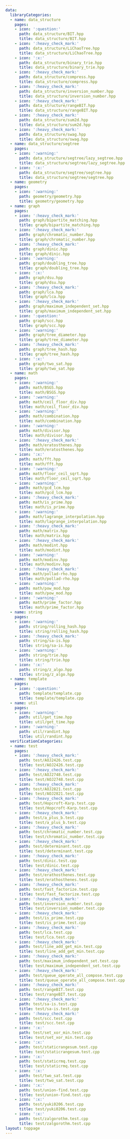 ```yaml
---
data:
  libraryCategories:
  - name: data_structure
    pages:
    - icon: ':question:'
      path: data_structure/BIT.hpp
      title: data_structure/BIT.hpp
    - icon: ':heavy_check_mark:'
      path: data_structure/LiChaoTree.hpp
      title: data_structure/LiChaoTree.hpp
    - icon: ':x:'
      path: data_structure/binary_trie.hpp
      title: data_structure/binary_trie.hpp
    - icon: ':heavy_check_mark:'
      path: data_structure/compress.hpp
      title: data_structure/compress.hpp
    - icon: ':heavy_check_mark:'
      path: data_structure/inversion_number.hpp
      title: data_structure/inversion_number.hpp
    - icon: ':heavy_check_mark:'
      path: data_structure/rangeBIT.hpp
      title: data_structure/rangeBIT.hpp
    - icon: ':heavy_check_mark:'
      path: data_structure/sum2d.hpp
      title: data_structure/sum2d.hpp
    - icon: ':heavy_check_mark:'
      path: data_structure/swag.hpp
      title: data_structure/swag.hpp
  - name: data_structure/segtree
    pages:
    - icon: ':warning:'
      path: data_structure/segtree/lazy_segtree.hpp
      title: data_structure/segtree/lazy_segtree.hpp
    - icon: ':x:'
      path: data_structure/segtree/segtree.hpp
      title: data_structure/segtree/segtree.hpp
  - name: geometry
    pages:
    - icon: ':warning:'
      path: geometry/geometry.hpp
      title: geometry/geometry.hpp
  - name: graph
    pages:
    - icon: ':heavy_check_mark:'
      path: graph/bipartite_matching.hpp
      title: graph/bipartite_matching.hpp
    - icon: ':heavy_check_mark:'
      path: graph/chromatic_number.hpp
      title: graph/chromatic_number.hpp
    - icon: ':heavy_check_mark:'
      path: graph/dinic.hpp
      title: graph/dinic.hpp
    - icon: ':warning:'
      path: graph/doubling_tree.hpp
      title: graph/doubling_tree.hpp
    - icon: ':x:'
      path: graph/dsu.hpp
      title: graph/dsu.hpp
    - icon: ':heavy_check_mark:'
      path: graph/lca.hpp
      title: graph/lca.hpp
    - icon: ':heavy_check_mark:'
      path: graph/maximum_independent_set.hpp
      title: graph/maximum_independent_set.hpp
    - icon: ':question:'
      path: graph/scc.hpp
      title: graph/scc.hpp
    - icon: ':warning:'
      path: graph/tree_diameter.hpp
      title: graph/tree_diameter.hpp
    - icon: ':heavy_check_mark:'
      path: graph/tree_hash.hpp
      title: graph/tree_hash.hpp
    - icon: ':x:'
      path: graph/two_sat.hpp
      title: graph/two_sat.hpp
  - name: math
    pages:
    - icon: ':warning:'
      path: math/BSGS.hpp
      title: math/BSGS.hpp
    - icon: ':warning:'
      path: math/ceil_floor_div.hpp
      title: math/ceil_floor_div.hpp
    - icon: ':warning:'
      path: math/combination.hpp
      title: math/combination.hpp
    - icon: ':warning:'
      path: math/divisor.hpp
      title: math/divisor.hpp
    - icon: ':heavy_check_mark:'
      path: math/eratosthenes.hpp
      title: math/eratosthenes.hpp
    - icon: ':x:'
      path: math/fft.hpp
      title: math/fft.hpp
    - icon: ':warning:'
      path: math/floor_ceil_sqrt.hpp
      title: math/floor_ceil_sqrt.hpp
    - icon: ':warning:'
      path: math/gcd_lcm.hpp
      title: math/gcd_lcm.hpp
    - icon: ':heavy_check_mark:'
      path: math/is_prime.hpp
      title: math/is_prime.hpp
    - icon: ':warning:'
      path: math/lagrange_interpolation.hpp
      title: math/lagrange_interpolation.hpp
    - icon: ':heavy_check_mark:'
      path: math/matrix.hpp
      title: math/matrix.hpp
    - icon: ':heavy_check_mark:'
      path: math/modint.hpp
      title: math/modint.hpp
    - icon: ':warning:'
      path: math/modinv.hpp
      title: math/modinv.hpp
    - icon: ':heavy_check_mark:'
      path: math/pollad-rho.hpp
      title: math/pollad-rho.hpp
    - icon: ':warning:'
      path: math/pow_mod.hpp
      title: math/pow_mod.hpp
    - icon: ':warning:'
      path: math/prime_factor.hpp
      title: math/prime_factor.hpp
  - name: string
    pages:
    - icon: ':warning:'
      path: string/rolling_hash.hpp
      title: string/rolling_hash.hpp
    - icon: ':heavy_check_mark:'
      path: string/sa-is.hpp
      title: string/sa-is.hpp
    - icon: ':warning:'
      path: string/trie.hpp
      title: string/trie.hpp
    - icon: ':x:'
      path: string/z_algo.hpp
      title: string/z_algo.hpp
  - name: template
    pages:
    - icon: ':question:'
      path: template/template.cpp
      title: template/template.cpp
  - name: util
    pages:
    - icon: ':warning:'
      path: util/get_time.hpp
      title: util/get_time.hpp
    - icon: ':warning:'
      path: util/randint.hpp
      title: util/randint.hpp
  verificationCategories:
  - name: test
    pages:
    - icon: ':heavy_check_mark:'
      path: test/AOJ2426.test.cpp
      title: test/AOJ2426.test.cpp
    - icon: ':heavy_check_mark:'
      path: test/AOJ2748.test.cpp
      title: test/AOJ2748.test.cpp
    - icon: ':heavy_check_mark:'
      path: test/AOJ2821.test.cpp
      title: test/AOJ2821.test.cpp
    - icon: ':heavy_check_mark:'
      path: test/Hopcroft-Karp.test.cpp
      title: test/Hopcroft-Karp.test.cpp
    - icon: ':heavy_check_mark:'
      path: test/a_plus_b.test.cpp
      title: test/a_plus_b.test.cpp
    - icon: ':heavy_check_mark:'
      path: test/chromatic_number.test.cpp
      title: test/chromatic_number.test.cpp
    - icon: ':heavy_check_mark:'
      path: test/determinant.test.cpp
      title: test/determinant.test.cpp
    - icon: ':heavy_check_mark:'
      path: test/dinic.test.cpp
      title: test/dinic.test.cpp
    - icon: ':heavy_check_mark:'
      path: test/erathosthenes.test.cpp
      title: test/erathosthenes.test.cpp
    - icon: ':heavy_check_mark:'
      path: test/fast_factorize.test.cpp
      title: test/fast_factorize.test.cpp
    - icon: ':heavy_check_mark:'
      path: test/inversion_number.test.cpp
      title: test/inversion_number.test.cpp
    - icon: ':heavy_check_mark:'
      path: test/is_prime.test.cpp
      title: test/is_prime.test.cpp
    - icon: ':heavy_check_mark:'
      path: test/lca.test.cpp
      title: test/lca.test.cpp
    - icon: ':heavy_check_mark:'
      path: test/line_add_get_min.test.cpp
      title: test/line_add_get_min.test.cpp
    - icon: ':heavy_check_mark:'
      path: test/maximum_independent_set.test.cpp
      title: test/maximum_independent_set.test.cpp
    - icon: ':heavy_check_mark:'
      path: test/queue_operate_all_compose.test.cpp
      title: test/queue_operate_all_compose.test.cpp
    - icon: ':heavy_check_mark:'
      path: test/rangeBIT.test.cpp
      title: test/rangeBIT.test.cpp
    - icon: ':heavy_check_mark:'
      path: test/sa-is.test.cpp
      title: test/sa-is.test.cpp
    - icon: ':heavy_check_mark:'
      path: test/scc.test.cpp
      title: test/scc.test.cpp
    - icon: ':x:'
      path: test/set_xor_min.test.cpp
      title: test/set_xor_min.test.cpp
    - icon: ':x:'
      path: test/staticrangesum.test.cpp
      title: test/staticrangesum.test.cpp
    - icon: ':x:'
      path: test/staticrmq.test.cpp
      title: test/staticrmq.test.cpp
    - icon: ':x:'
      path: test/two_sat.test.cpp
      title: test/two_sat.test.cpp
    - icon: ':x:'
      path: test/union-find.test.cpp
      title: test/union-find.test.cpp
    - icon: ':x:'
      path: test/yuki0206.test.cpp
      title: test/yuki0206.test.cpp
    - icon: ':x:'
      path: test/zalgorothm.test.cpp
      title: test/zalgorothm.test.cpp
layout: toppage
---
```

